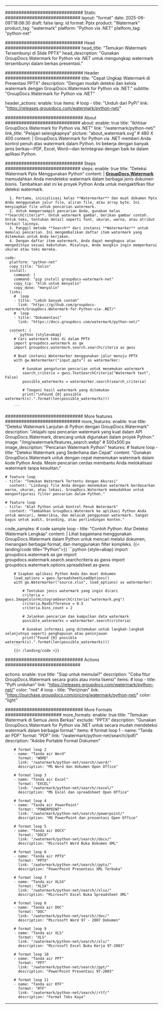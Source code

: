 
---
############################# Static ############################
layout: "format"
date:  2025-06-09T18:08:30
draft: false
lang: id
format: Pptx
product: "Watermark"
product_tag: "watermark"
platform: "Python via .NET"
platform_tag: "python-net"

############################# Head ############################
head_title: "Temukan Watermark Tersembunyi di Slide PPTX"
head_description: "Gunakan GroupDocs.Watermark for Python via .NET untuk mengungkap watermark tersembunyi dalam berkas presentasi."

############################# Header ############################
title: "Cepat Ungkap Watermark di Presentasi PPTX" 
description: "Dengan mudah deteksi dan kelola watermark dengan GroupDocs.Watermark for Python via .NET."
subtitle: "GroupDocs.Watermark for Python via .NET" 

header_actions:
  enable: true
  items:
    #  loop
    - title: "Unduh dari PyPi"
      link: "https://releases.groupdocs.com/watermark/python-net/"
      
############################# About ############################
about:
    enable: true
    title: "Ikhtisar GroupDocs.Watermark for Python via .NET"
    link: "/watermark/python-net/"
    link_title: "Pelajari selengkapnya"
    picture: "about_watermark.svg" # 480 X 400
    content: |
       GroupDocs.Watermark for Python via .NET memberi Anda kontrol penuh atas watermark dalam Python. Ini bekerja dengan banyak jenis berkas—PDF, Excel, Word—dan terintegrasi dengan baik ke dalam aplikasi Python.

############################# Steps ############################
steps:
    enable: true
    title: "Deteksi Watermark Pptx Menggunakan Python"
    content: |
      **[GroupDocs.Watermark](https://products.groupdocs.com/watermark/python-net/)** memudahkan Anda mendeteksi watermark dalam berbagai jenis dokumen bisnis. Tambahkan alat ini ke proyek Python Anda untuk mengaktifkan fitur deteksi watermark.
      
      1. Pertama, inisialisasi kelas **Watermarker** dan muat dokumen Pptx Anda menggunakan jalur file, aliran file, atau array byte. Ini menyiapkan file untuk pencarian watermark.
      2. Untuk mempersempit pencarian Anda, gunakan kelas **SearchCriteria**. Untuk watermark gambar, berikan gambar contoh. Untuk teks, tentukan detail seperti font, ukuran, warna, atau atribut terkait lainnya.
      3. Panggil metode **Search** dari instansi **Watermarker** untuk memulai pencarian. Ini mengembalikan daftar item watermark yang ditemukan untuk Anda kerjakan.
      4. Dengan daftar item watermark, Anda dapat menghapus atau mengeditnya sesuai kebutuhan. Misalnya, Anda mungkin ingin memperbarui ukuran atau teks mereka.
   
    code:
      platform: "python-net"
      copy_title: "Salin"
      install:
        command: |
        command: "pip install groupdocs-watermark-net"
        copy_tip: "klik untuk menyalin"
        copy_done: "menyalin"
      links:
        #  loop
        - title: "Lebih banyak contoh"
          link: "https://github.com/groupdocs-watermark/GroupDocs.Watermark-for-Python-via-.NET/"
        #  loop
        - title: "Dokumentasi"
          link: "https://docs.groupdocs.com/watermark/python-net/"
          
      content: |
        ```python {style=abap}
        # Cari watermark teks di dalam PPTX
        import groupdocs.watermark as gw
        import groupdocs.watermark.search.searchcriteria as gwss

        # Buat instansi Watermarker menggunakan jalur menuju PPTX
        with gw.Watermarker("input.pptx") as watermarker:

            # Gunakan pengaturan pencarian untuk menemukan watermark
            search_criteria = gwss.TextSearchCriteria("Watermark text", False)
            possible_watermarks = watermarker.search(search_criteria)

            # Tangani hasil watermark yang ditemukan
            print("\nFound {0} possible watermark(s).".format(len(possible_watermarks)))
       
        ```  

############################# More features ############################
more_features:
  enable: true
  title: "Deteksi Watermark Lanjutan di Python dengan GroupDocs.Watermark"
  description: "Jelajahi opsi pencarian watermark yang kuat dalam API GroupDocs.Watermark, dirancang untuk digunakan dalam proyek Python."
  image: "/img/watermark/features_search.webp" # 500x500 px
  image_description: "Pencarian Watermark Python"
  features:
    # feature loop
    - title: "Deteksi Watermark yang Sederhana dan Cepat"
      content: "Gunakan GroupDocs.Watermark untuk dengan cepat menemukan watermark dalam kode Python Anda. Mesin pencarian cerdas membantu Anda melokalisasi watermark tanpa kesulitan."

    # feature loop
    - title: "Temukan Watermark Tertentu dengan Akurasi"
      content: "Lindungi file Anda dengan menemukan watermark berdasarkan warna, ukuran, atau lokasi. GroupDocs.Watermark memudahkan untuk mengonfigurasi filter pencarian dalam Python."

    # feature loop
    - title: "Alat Python untuk Kontrol Penuh Watermark"
      content: "Tambahkan GroupDocs.Watermark ke aplikasi Python Anda untuk mencari, memeriksa, dan melacak penggunaan watermark. Sangat bagus untuk audit, branding, atau perlindungan konten."
      
  code_samples:
    # code sample loop
    - title: "Contoh Python: Alur Deteksi Watermark Lengkap"
      content: |
        Lihat bagaimana menggunakan GroupDocs.Watermark dalam Python untuk mencari melalui dokumen, menangani berbagai format, dan menggunakan filter kompleks.
        {{< landing/code title="Python">}}
        ```python {style=abap}
        import groupdocs.watermark as gw
        import groupdocs.watermark.search.searchcriteria as gwss
        import groupdocs.watermark.options.spreadsheet as gwos

        # Siapkan aplikasi Python Anda dan muat dokumen
        load_options = gwos.SpreadsheetLoadOptions()
        with gw.Watermarker("source.xlsx", load_options) as watermarker:

            # Tentukan jenis watermark yang ingin dicari
            criteria = gwss.ImageColorHistogramSearchCriteria("watermark.png")
            criteria.MaxDifference = 0.5
            criteria.bins_count = 2

            # Jalankan pencarian dan kumpulkan data watermark
            possible_watermarks = watermarker.search(criteria)

            # Gunakan informasi yang ditemukan untuk langkah-langkah selanjutnya seperti penghapusan atau peninjauan
            print("Found {0} possible watermark(s).".format(len(possible_watermarks)))        
        ```
        {{< /landing/code >}}


############################# Actions ############################

actions:
  enable: true
  title: "Siap untuk memulai?"
  description: "Coba fitur GroupDocs.Watermark secara gratis atau minta lisensi"
  items:
    #  loop
    - title: "PyPi unduhan"
      link: "https://releases.groupdocs.com/watermark/python-net/"
      color: "red"
        #  loop
    - title: "Perizinan"
      link: "https://purchase.groupdocs.com/pricing/watermark/python-net/"
      color: "light"


############################# More Formats #####################
more_formats:
    enable: true
    title: "Temukan Watermark di Semua Jenis Berkas"
    exclude: "PPTX"
    description: "Gunakan GroupDocs.Watermark for Python via .NET untuk secara mudah mendeteksi watermark dalam berbagai format."
    items: 
        # format loop 1
        - name: "Tanda air PDF"
          format: "PDF"
          link: "/watermark/python-net/search//pdf/"
          description: "Adobe Portable Format Dokumen"

        # format loop 2
        - name: "Tanda air Word"
          format: "WORD"
          link: "/watermark/python-net/search//word/"
          description: "MS Word dan dokumen Open Office"
          
        # format loop 3
        - name: "Tanda air Excel"
          format: "EXCEL"
          link: "/watermark/python-net/search//excel/"
          description: "MS Excel dan spreadsheet Open Office"

        # format loop 4
        - name: "Tanda air PowerPoint"
          format: "POWERPOINT"
          link: "/watermark/python-net/search//powerpoint/"
          description: "MS PowerPoint dan presentasi Open Office"

        # format loop 5
        - name: "Tanda air DOCX"
          format: "DOCX"
          link: "/watermark/python-net/search//docx/"
          description: "Microsoft Word Buka Dokumen XML"
          
        # format loop 6
        - name: "Tanda air PPTX"
          format: "PPTX"
          link: "/watermark/python-net/search//pptx/"
          description: "PowerPoint Presentasi XML Terbuka"
          
        # format loop 7
        - name: "Tanda air XLSX"
          format: "XLSX"
          link: "/watermark/python-net/search//xlsx/"
          description: "Microsoft Excel Buka Spreadsheet XML"

        # format loop 8
        - name: "Tanda air DOC"
          format: "DOC"
          link: "/watermark/python-net/search//doc/"
          description: "Microsoft Word 97 - 2007 Dokumen"

        # format loop 9
        - name: "Tanda air XLS"
          format: "XLS"
          link: "/watermark/python-net/search//xls/"
          description: "Microsoft Excel Buku Kerja 97-2003"

        # format loop 10
        - name: "Tanda air PPT"
          format: "PPT"
          link: "/watermark/python-net/search//ppt/"
          description: "PowerPoint Presentasi 97-2003"

        # format loop 11
        - name: "Tanda air RTF"
          format: "RTF"
          link: "/watermark/python-net/search//rtf/"
          description: "Format Teks Kaya"

---
